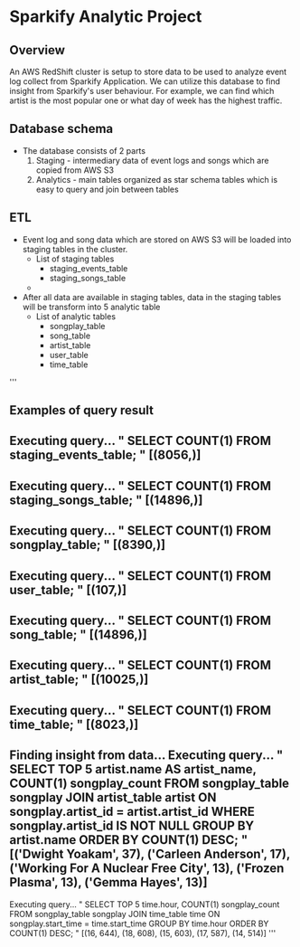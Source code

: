 # Sparkify Analytic Project

## Overview
An AWS RedShift cluster is setup to store data to be used to analyze event log collect from Sparkify Application.
We can utilize this database to find insight from Sparkify's user behaviour. 
For example, we can find which artist is the most popular one or what day of week has the highest traffic.

## Database schema
- The database consists of 2 parts
    1. Staging - intermediary data of event logs and songs which are copied from AWS S3
    2. Analytics - main tables organized as star schema tables which is easy to query and join between tables


## ETL
- Event log and song data which are stored on AWS S3 will be loaded into staging tables in the cluster. 
    - List of staging tables
        - staging_events_table
        - staging_songs_table
    - 
- After all data are available in staging tables, data in the staging tables will be transform into 5 analytic table
    - List of analytic tables
        - songplay_table
        - song_table
        - artist_table
        - user_table
        - time_table


'''
## Examples of query result
Executing query...
"
SELECT COUNT(1) FROM staging_events_table;
"
[(8056,)]
----------

Executing query...
"
SELECT COUNT(1) FROM staging_songs_table;
"
[(14896,)]
----------

Executing query...
"
SELECT COUNT(1) FROM songplay_table;
"
[(8390,)]
----------

Executing query...
"
SELECT COUNT(1) FROM user_table;
"
[(107,)]
----------

Executing query...
"
SELECT COUNT(1) FROM song_table;
"
[(14896,)]
----------

Executing query...
"
SELECT COUNT(1) FROM artist_table;
"
[(10025,)]
----------

Executing query...
"
SELECT COUNT(1) FROM time_table;
"
[(8023,)]
----------

Finding insight from data...
Executing query...
"
SELECT TOP 5 artist.name AS artist_name, COUNT(1) songplay_count
FROM songplay_table songplay
JOIN artist_table artist
    ON songplay.artist_id = artist.artist_id
WHERE songplay.artist_id IS NOT NULL
GROUP BY artist.name
ORDER BY COUNT(1) DESC;
"
[('Dwight Yoakam', 37), ('Carleen Anderson', 17), ('Working For A Nuclear Free City', 13), ('Frozen Plasma', 13), ('Gemma Hayes', 13)]
----------

Executing query...
"
SELECT TOP 5 time.hour, COUNT(1) songplay_count
FROM songplay_table songplay
JOIN time_table time
    ON songplay.start_time = time.start_time
GROUP BY time.hour
ORDER BY COUNT(1) DESC;
"
[(16, 644), (18, 608), (15, 603), (17, 587), (14, 514)]
'''